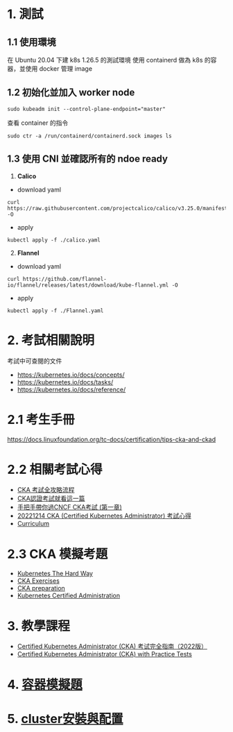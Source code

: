 # 1. 測試

## 1.1 使用環境
在 Ubuntu 20.04 下建 k8s 1.26.5 的測試環境 
使用 containerd 做為 k8s 的容器，並使用 docker 管理 image

## 1.2 初始化並加入 worker node
```shell
sudo kubeadm init --control-plane-endpoint="master"
```

查看 container 的指令
```shell
sudo ctr -a /run/containerd/containerd.sock images ls
```


## 1.3 使用 CNI 並確認所有的 ndoe ready

1. **Calico**
* download yaml
```
curl https://raw.githubusercontent.com/projectcalico/calico/v3.25.0/manifests/calico.yaml -O
```
* apply
```
kubectl apply -f ./calico.yaml
```

2. **Flannel**
* download yaml
```
curl https://github.com/flannel-io/flannel/releases/latest/download/kube-flannel.yml -O
```
* apply
```
kubectl apply -f ./Flannel.yaml
```

# 2. 考試相關說明

考試中可查閱的文件
* https://kubernetes.io/docs/concepts/
* https://kubernetes.io/docs/tasks/
* https://kubernetes.io/docs/reference/

# 2.1 考生手冊
https://docs.linuxfoundation.org/tc-docs/certification/tips-cka-and-ckad

# 2.2 相關考試心得

* [CKA 考試全攻略流程](https://medium.com/@app0/cka-%E8%80%83%E8%A9%A6%E5%85%A8%E6%94%BB%E7%95%A5%E6%B5%81%E7%A8%8B-3a28d1b73eea)
* [CKA認證考試就看這一篇](https://blog.csdn.net/mianbaojiayou/article/details/122449874)
* [手把手帶你過CNCF CKA考試 (第一章)](./handTohandCKA_first.md)
* [20221214 CKA (Certified Kubernetes Administrator) 考試心得](https://ithelp.ithome.com.tw/articles/10310401)
* [Curriculum](https://github.com/cncf/curriculum/tree/master)

# 2.3 CKA 模擬考題

* [Kubernetes The Hard Way](https://github.com/kelseyhightower/kubernetes-the-hard-way)
* [CKA Exercises](https://github.com/chadmcrowell/CKA-Exercises/blob/main/README.md)
* [CKA preparation](https://github.com/alijahnas/CKA-practice-exercises/tree/CKA-v1.23)
* [Kubernetes Certified Administration](https://github.com/walidshaari/Kubernetes-Certified-Administrator)

# 3. 教學課程

* [Certified Kubernetes Administrator (CKA) 考试完全指南（2022版）](https://www.udemy.com/course/k8s-chinese/)
* [Certified Kubernetes Administrator (CKA) with Practice Tests](https://www.udemy.com/course/certified-kubernetes-administrator-with-practice-tests/)


# 4. [容器模擬題](./container_test.md)
# 5. [cluster安裝與配置](./cluster_deployAndConfig.md)


